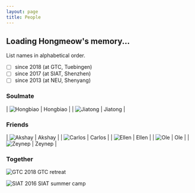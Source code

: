 ```yaml
---
layout: page
title: People
---
```


## Loading Hongmeow's memory...

List names in alphabetical order.
- [ ] since 2018 (at GTC, Tuebingen)
- [ ] since 2017 (at SIAT, Shenzhen)
- [ ] since 2013 (at NEU, Shenyang)

### Soulmate

| ![Hongbiao](/media/pictures/Hongbiao_avater.jpg) | Hongbiao |
| ![Jiatong](/media/pictures/Jiatong_avatar.jpg) | Jiatong |


### Friends 

| ![Akshay](/media/pictures/Akshay_avatar.jpg) | Akshay |
| ![Carlos](/media/pictures/Carlos_avatar.jpg) | Carlos |
| ![Ellen](/media/pictures/Ellen_avatar.jpg)   | Ellen  |
| ![Ole](/media/pictures/Ole_avatar.jpg)       | Ole    |
| ![Zeynep](/media/pictures/Zeynep_avatar.jpg) | Zeynep |


### Together

![GTC](/media/pictures/2018-GTC-retreat.jpg)
2018 GTC retreat

![SIAT](/media/pictures/2016-SIAT-summercamp.jpg)
2016 SIAT summer camp